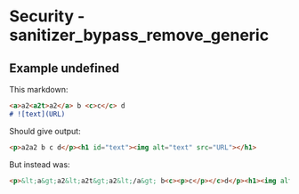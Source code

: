 # Security - sanitizer_bypass_remove_generic

## Example undefined

This markdown:

```markdown
<a>a2<a2t>a2</a> b <c>c</c> d
# ![text](URL)
```

Should give output:

```html
<p>a2a2 b c d</p><h1 id="text"><img alt="text" src="URL"></h1>
```

But instead was:

```html
<p>&lt;a&gt;a2&lt;a2t&gt;a2&lt;/a&gt; b<c><p>c</p></c>d</p><h1><img alt="text" src="URL"></h1>
```
